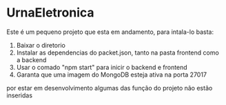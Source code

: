 # UrnaEletronica
Este é um pequeno projeto que esta em andamento, para intala-lo basta:
1. Baixar o diretorio
2. Instalar as dependencias do packet.json, tanto na pasta frontend como a backend
3. Usar o comado "npm start" para inicir o backend e frontend
4. Garanta que uma imagem do MongoDB esteja ativa na porta 27017

por estar em desenvolvimento algumas das função do projeto não estão inseridas
